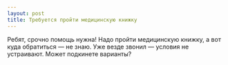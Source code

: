 ```yaml
---
layout: post 
title: Требуется пройти медицинскую книжку 
--- 
```

Ребят, срочно помощь нужна! Надо пройти медицинскую книжку, а вот куда обратиться — не знаю. Уже везде звонил — условия не устраивают. Может подкинете варианты?